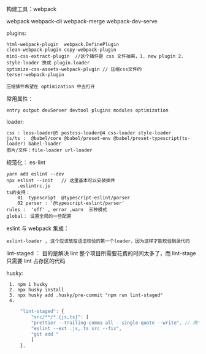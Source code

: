 构建工具：webpack

webpack webpack-cli webpack-merge webpack-dev-serve

plugins:

    html-webpack-plugin  webpack.DefinePlugin
    clean-webpack-plugin copy-webpack-plugin
    mini-css-extract-plugin  //这个插件是 css 文件抽离，1. new plugin 2. style-loader 换成 plugin.loader
    optimize-css-assets-webpack-plugin // 压缩css文件的
    terser-webpack-plugin

    压缩插件希望在 optimization 中去打开

常用属性：

    entry output devServer devtool plugins modules optimization

loader:

    css : less-loader@5 postcss-loader@4 css-loader style-loader
    js/ts :  @babel/core @babel/preset-env @babel/preset-typescript(ts-loader) babel-loader
    图片/文件：file-loader url-loader

规范化： es-lint

    yarn add eslint --dev
    npx eslint --init   // 这里基本可以安装插件
        .eslintrc.js
    ts的支持：
        01  typescript  @typescript-eslint/parser
        02 parser : '@typescript-eslint/parser'
    rules :  'off' , error ,warn  三种模式
    global： 设置全局的一些配置

eslint 与 webpack 集成：

    eslint-loader , 这个应该放在语法校验的第一个loader，因为这样才能校验到源代码

lint-staged ： 目的是解决 lint 整个项目所需要花费的时间太多了，而 lint-stage 只需要 lint 占存区的代码

husky:

     1. npm i husky
     2. npx husky install
     3. npx husky add .husky/pre-commit "npm run lint-staged"
     4.

```js
     "lint-staged": {
         "src/**/*.{js,ts}": [
         "prettier --trailing-comma all --single-quote --write", // 两个选一个
         "eslint --ext .js,.ts src --fix",
         "git add "
         ]
     },

```
